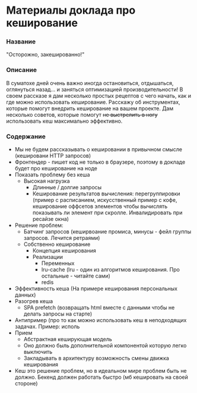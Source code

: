 # Материалы доклада про кеширование

### Название
"Осторожно, закешированно!"

### Описание
В суматохе дней очень важно иногда остановиться, отдышаться, оглянуться назад... и заняться оптимизацией производительности! В своем рассказе я дам несколько простых рецептов с чего начать, как и где можно использовать кеширование. Расскажу об инструментах, которые помогут внедрить кеширование на вашем проекте. Дам несколько советов, которые помогут ~~не выстрелить в ногу~~ использовать кеш максимально эффективно.


### Содержание
* Мы не будем рассказывать о кешировании в привычном смысле (кешировани HTTP запросов)
* Фронтендер - пишет код не только в браузере, поэтому в докладе будет про кеширование на ноде
* Показать проблему без кеша
  * Высокая нагрузка
    * Длинные / долгие запросы
    * Кеширование результатов вычисления: перегруппировки (пример с расписанием, искусственный пример с кофе, кеширование оффсетов элементов чтобы вычислять показывать ли элемент при скролле. Инвалидировать при ресайзе окна)
* Решение проблем:
  * Батчинг запросов (кеширвоание промиса, минусы - фейл группы запросов. Лечится ретраями)
  * Собственно кеширование
    * Концепция кеширования
    * Реализации
      * Переменных
      * lru-cache (lru - один из алгоритмов кеширования. Про остальные - читайте сами)
      * redis
* Эффективность кеша (На примере кеширования персональных данных)
* Разогрев кеша
  * SPA prefetch (возвращать html вместе с данными чтобы не делать запросы на старте)
* Антипример (про то как можно использовать кеш в неподходящих задачах. Пример: исполь
* Прием
  * Абстрактная кеширующая модель
  * Оно должно быль дополнительной компонентой которую легко выключить
  * Закладывать в архитектуру возможность смены движка кеширования
* Кеш это решение проблем, но в идеальном мире проблем быть не должно. Бекенд должен работать быстро (мб кешировать на своей стороне)
